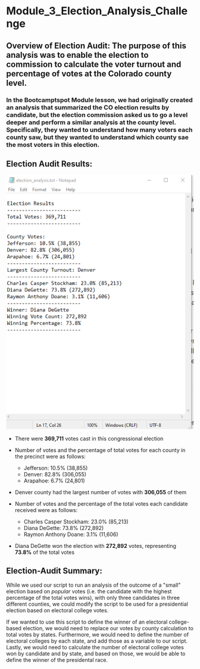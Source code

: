# Module_3_Election_Analysis_Challenge

## **Overview of Election Audit**: The purpose of this analysis was to enable the election to commission to calculate the voter turnout and percentage of votes at the Colorado county level.

### In the Bootcamptspot Module lesson, we had originally created an analysis that summarized the CO election results by candidate, but the election commission asked us to go a level deeper and perform a similar analysis at the county level. Specifically, they wanted to understand how many voters each county saw, but they wanted to understand which county sae the most voters in this election.

## **Election Audit Results**:

![Election Audit Summary](Analysis/Deliverable_2_Election_Results_Saved_to_Text_File.png)

- There were **369,711** votes cast in this congressional election

- Number of votes and the percentage of total votes for each county in the precinct were as follows:
  - Jefferson: 10.5% (38,855)
  - Denver: 82.8% (306,055)
  - Arapahoe: 6.7% (24,801)
  
- Denver county had the largest number of votes with **306,055** of them
  
- Number of votes and the percentage of the total votes each candidate received were as follows:
  - Charles Casper Stockham: 23.0% (85,213)
  - Diana DeGette: 73.8% (272,892)
  - Raymon Anthony Doane: 3.1% (11,606)

- Diana DeGette won the election with **272,892** votes, representing **73.8%** of the total votes

## **Election-Audit Summary**:

While we used our script to run an analysis of the outcome of a "small" election based on *popular* votes (i.e. the candidate with the highest percentage of the total votes wins), with only three candidates in three different counties, we could modify the script to be used for a presidential election based on electoral college votes. 

If we wanted to use this script to define the winner of an electoral college-based election, we would need to replace our votes by county calculation to total votes by states.
Furthermore, we would need to define the number of electoral colleges by each state, and add those as a variable to our script.
Lastly, we would need to calculate the number of electoral college votes won by candidate and by state, and based on those, we would be able to define the winner of the presidental race.


